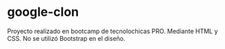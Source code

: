 # google-clon
Proyecto realizado en bootcamp de tecnolochicas PRO. Mediante HTML y CSS. No se utilizó Bootstrap en el diseño.
